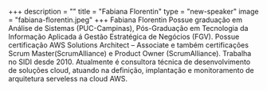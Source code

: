 +++
description = ""
title = "Fabiana Florentin"
type = "new-speaker"
image = "fabiana-florentin.jpeg"
+++
Fabiana Florentin Possue graduação em Análise de Sistemas (PUC-Campinas), Pós-Graduação em Tecnologia da Informação Aplicada á Gestão Estratégica de Negócios (FGV). Possue certificação AWS Solutions Architect – Associate e também certificações Scrum Master(ScrumAlliance) e Product Owner (ScrumAlliance). Trabalha no SIDI desde 2010. Atualmente é consultora técnica de desenvolvimento de soluções cloud, atuando na definição, implantação e monitoramento de arquitetura serveless na cloud AWS.